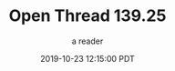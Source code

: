 ---
layout: podcast
title: "Open Thread 139.25"
author: a reader
description: https://slatestarcodex.com/2019/10/23/open-thread-139-25/
date: 2019-10-23 12:15:00 PDT
length: 60479
duration: 15
guid: open-thread-139-25
---